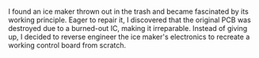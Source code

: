 I found an ice maker thrown out in the trash and became fascinated by its working principle. Eager to repair it, I discovered that the original PCB was destroyed due to a burned-out IC, making it irreparable. Instead of giving up, I decided to reverse engineer the ice maker's electronics to recreate a working control board from scratch.
